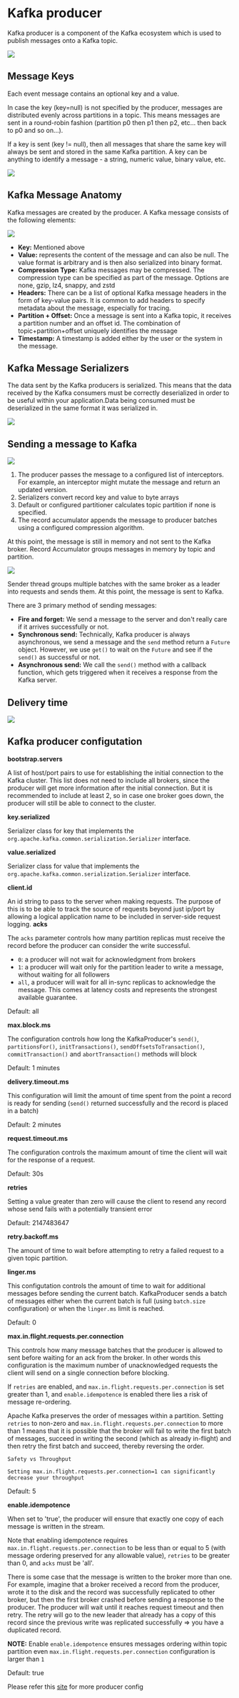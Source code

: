 # Kafka producer

Kafka producer is a component of the Kafka ecosystem which is used to publish messages onto a Kafka topic.

![](../../assets/images/distributed-system/kafka/kafka_producer.png)

## Message Keys

Each event message contains an optional key and a value.

In case the key (key=null) is not specified by the producer, messages are distributed evenly across partitions in a topic. This means messages are sent in a round-robin fashion (partition p0 then p1 then p2, etc... then back to p0 and so on...).

If a key is sent (key != null), then all messages that share the same key will always be sent and stored in the same Kafka partition. A key can be anything to identify a message - a string, numeric value, binary value, etc.

![](../../assets/images/distributed-system/kafka/kafka_message_key.png)

## Kafka Message Anatomy

Kafka messages are created by the producer. A Kafka message consists of the following elements:

![](../../assets/images/distributed-system/kafka/kafka_message.png)

- **Key:** Mentioned above
- **Value:** represents the content of the message and can also be null. The value format is arbitrary and is then also serialized into binary format.
- **Compression Type:** Kafka messages may be compressed. The compression type can be specified as part of the message. Options are none, gzip, lz4, snappy, and zstd
- **Headers:** There can be a list of optional Kafka message headers in the form of key-value pairs. It is common to add headers to specify metadata about the message, especially for tracing.
- **Partition + Offset:** Once a message is sent into a Kafka topic, it receives a partition number and an offset id. The combination of topic+partition+offset uniquely identifies the message
- **Timestamp:** A timestamp is added either by the user or the system in the message.

## Kafka Message Serializers

The data sent by the Kafka producers is serialized. This means that the data received by the Kafka consumers must be correctly deserialized in order to be useful within your application.Data being consumed must be deserialized in the same format it was serialized in.

![](../../assets/images/distributed-system/kafka/kafka_serialize_deserialize.png)

## Sending a message to Kafka

![](../../assets/images/distributed-system/kafka/sending_messages_to_kafka.png)

1. The producer passes the message to a configured list of interceptors. For example, an interceptor might mutate the message and return an updated version.
2. Serializers convert record key and value to byte arrays
3. Default or configured partitioner calculates topic partition if none is specified.
4. The record accumulator appends the message to producer batches using a configured compression algorithm.

At this point, the message is still in memory and not sent to the Kafka broker. Record Accumulator groups messages in memory by topic and partition.

![](../../assets/images/distributed-system/kafka/sending_messages_to_kafka_2.png)

Sender thread groups multiple batches with the same broker as a leader into requests and sends them. At this point, the message is sent to Kafka.

There are 3 primary method of sending messages:

- **Fire and forget:** We send a message to the server and don't really care if it arrives successfully or not.
- **Synchronous send:** Technically, Kafka producer is always asynchronous, we send a message and the `send` method return a `Future` object. However, we use `get()` to wait on the `Future` and see if the `send()` as successful or not.
- **Asynchronous send:** We call the `send()` method with a callback function, which gets triggered when it receives a response from the Kafka server.

## Delivery time

![](../../assets/images/distributed-system/kafka/kafka_delivery_time.png)

## Kafka producer configutation

**bootstrap.servers**

A list of host/port pairs to use for establishing the initial connection to the Kafka cluster. This list does not need to include all brokers, since the producer will get more information after the initial connection. But it is recommended to include at least 2, so in case one broker goes down, the producer will still be able to connect to the cluster.

**key.serialized**

Serializer class for key that implements the `org.apache.kafka.common.serialization.Serializer` interface.

**value.serialized**

Serializer class for value that implements the `org.apache.kafka.common.serialization.Serializer` interface.

**client.id**

An id string to pass to the server when making requests. The purpose of this is to be able to track the source of requests beyond just ip/port by allowing a logical application name to be included in server-side request logging.
**acks**

The `acks` parameter controls how many partition replicas must receive the record before the producer can consider the write successful.

- `0`: a producer will not wait for acknowledgment from brokers
- `1`: a producer will wait only for the partition leader to write a message, without waiting for all followers
- `all`, a producer will wait for all in-sync replicas to acknowledge the message. This comes at latency costs and represents the strongest available guarantee.

Default: all

**max.block.ms**

The configuration controls how long the KafkaProducer's `send()`, `partitionsFor()`, `initTransactions()`, `sendOffsetsToTransaction()`, `commitTransaction()` and `abortTransaction()` methods will block

Default: 1 minutes

**delivery.timeout.ms**

This configuration will limit the amount of time spent from the point a record is ready for sending (`send()` returned successfully and the record is placed in a batch)

Default: 2 minutes

**request.timeout.ms**

The configuration controls the maximum amount of time the client will wait for the response of a request.

Default: 30s

**retries**

Setting a value greater than zero will cause the client to resend any record whose send fails with a potentially transient error

Default: 2147483647

**retry.backoff.ms**

The amount of time to wait before attempting to retry a failed request to a given topic partition.

**linger.ms**

This configutation controls the amount of time to wait for additional messages before sending the current batch. KafkaProducer sends a batch of messages either when the current batch is full (using `batch.size` configuration) or when the `linger.ms` limit is reached.

Default: 0

**max.in.flight.requests.per.connection**

This controls how many message batches that the producer is allowed to sent before waiting for an ack from the broker. In other words this configuration is the maximum number of unacknowledged requests the client will send on a single connection before blocking.

If `retries` are enabled, and `max.in.flight.requests.per.connection` is set greater than 1, and `enable.idempotence` is enabled there lies a risk of message re-ordering.

Apache Kafka preserves the order of messages within a partition. Setting `retries` to non-zero and `max.in.flight.requests.per.connection` to more than 1 means that it is possible that the broker will fail to write the first batch of messages, succeed in writing the second (which as already in-flight) and then retry the first batch and succeed, thereby reversing the order.

```
Safety vs Throughput

Setting max.in.flight.requests.per.connection=1 can significantly decrease your throughput
```

Default: 5

**enable.idempotence**

When set to 'true', the producer will ensure that exactly one copy of each message is written in the stream.

Note that enabling idempotence requires `max.in.flight.requests.per.connection` to be less than or equal to 5 (with message ordering preserved for any allowable value), `retries` to be greater than 0, and `acks` must be 'all'.

There is some case that the message is written to the broker more than one. For example, imagine that a broker received a record from the producer, wrote it to the disk and the record was successfully replicated to other broker, but then the first broker crashed before sending a response to the producer. The producer will wait until it reaches request timeout and then retry. The retry will go to the new leader that already has a copy of this record since the previous write was replicated successfully => you have a duplicated record.

**NOTE:** Enable `enable.idempotence` ensures messages ordering within topic partition even `max.in.flight.requests.per.connection` configuration is larger than `1`

Default: true

Please refer this [site](https://docs.confluent.io/platform/current/installation/configuration/producer-configs.html) for more producer config
